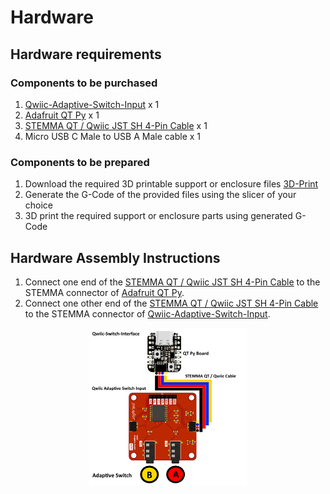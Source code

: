 # Hardware

## Hardware requirements  

### Components to be purchased

  1. [Qwiic-Adaptive-Switch-Input](https://github.com/milador/Qwiic-Adaptive-Switch) x 1
  2. [Adafruit QT Py](https://www.adafruit.com/product/4600) x 1
  3. [STEMMA QT / Qwiic JST SH 4-Pin Cable](https://www.adafruit.com/product/4399) x 1
  4. Micro USB C Male to USB A Male cable x 1
  
### Components to be prepared

  1. Download the required 3D printable support or enclosure files [3D-Print](./3D-Print/)
  2. Generate the G-Code of the provided files using the slicer of your choice
  3. 3D print the required support or enclosure parts using generated G-Code


## Hardware Assembly Instructions

  1. Connect one end of the [STEMMA QT / Qwiic JST SH 4-Pin Cable](https://www.adafruit.com/product/4399) to the STEMMA connector of [Adafruit QT Py](https://www.adafruit.com/product/4600).
  2. Connect one other end of the [STEMMA QT / Qwiic JST SH 4-Pin Cable](https://www.adafruit.com/product/4399) to the STEMMA connector of [Qwiic-Adaptive-Switch-Input](https://github.com/milador/Qwiic-Adaptive-Switch).


<p align="center">
<img align="center" src="../Resources/Images/Qwiic_Switch_Interface.png" width="50%" height="50%" alt="Setup Diagram"/>
</p>
